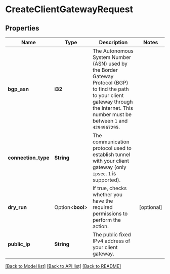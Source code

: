 # CreateClientGatewayRequest

## Properties

Name | Type | Description | Notes
------------ | ------------- | ------------- | -------------
**bgp_asn** | **i32** | The Autonomous System Number (ASN) used by the Border Gateway Protocol (BGP) to find the path to your client gateway through the Internet. This number must be between `1` and `4294967295`. | 
**connection_type** | **String** | The communication protocol used to establish tunnel with your client gateway (only `ipsec.1` is supported). | 
**dry_run** | Option<**bool**> | If true, checks whether you have the required permissions to perform the action. | [optional]
**public_ip** | **String** | The public fixed IPv4 address of your client gateway. | 

[[Back to Model list]](../README.md#documentation-for-models) [[Back to API list]](../README.md#documentation-for-api-endpoints) [[Back to README]](../README.md)


